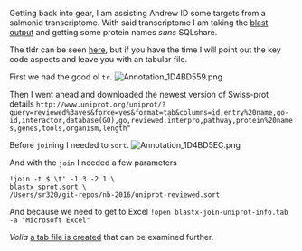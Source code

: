 Getting back into gear, I am assisting Andrew ID some targets from a salmonid transcriptome. With said transcriptome I am taking the [blast output](https://github.com/sr320/nb-2016/blob/master/Crazy-blast-Andrew-1--sp.ipynb) and getting some protein names _sans_ SQLshare. 

The tldr can be seen [here](https://github.com/sr320/nb-2016/blob/master/Andrew/Annotation.ipynb), but if you have the time I will point out the key code aspects and leave you with an tabular file.

First we had the good ol `tr`.
<img src="http://eagle.fish.washington.edu/cnidarian/skitch/Annotation_1D4BD559.png" alt="Annotation_1D4BD559.png"/>

Then I went ahead and downloaded the newest version of Swiss-prot details
`http://www.uniprot.org/uniprot/?query=reviewed%3ayes&force=yes&format=tab&columns=id,entry%20name,go-id,interactor,database(GO),go,reviewed,interpro,pathway,protein%20names,genes,tools,organism,length"`

Before `join`ing I needed to `sort`.
<img src="http://eagle.fish.washington.edu/cnidarian/skitch/Annotation_1D4BD5EC.png" alt="Annotation_1D4BD5EC.png"/>

And with the `join` I needed a few parameters

```
!join -t $'\t' -1 3 -2 1 \
blastx_sprot.sort \
/Users/sr320/git-repos/nb-2016/uniprot-reviewed.sort
```

And because we need to get to Excel
`!open blastx-join-uniprot-info.tab -a "Microsoft Excel"`

_Volia_ [a tab file is created](https://github.com/sr320/nb-2016/blob/master/Andrew/blastx-join-uniprot-info.tab?raw=true) that can be examined further.